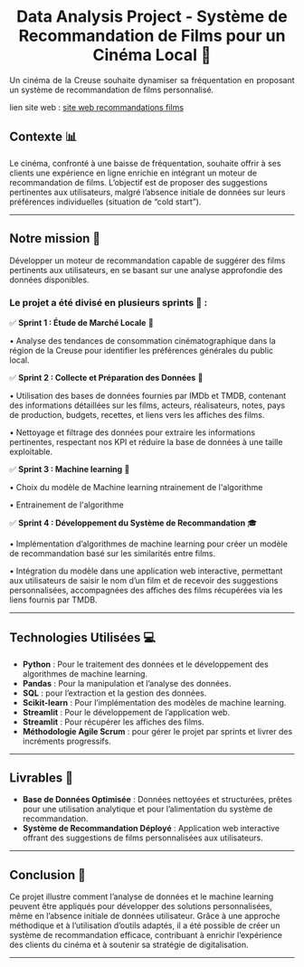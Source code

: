 <h1 align="center"> Data Analysis Project - Système de Recommandation de Films pour un Cinéma Local 🎯</h1>

<p align="justify">
Un cinéma de la Creuse souhaite dynamiser sa fréquentation en proposant un système de recommandation de films personnalisé. </p>

lien site web : [site web recommandations films](https://systemerecommandationfilms-creuse.streamlit.app)

## **Contexte** 📊  

Le cinéma, confronté à une baisse de fréquentation, souhaite offrir à ses clients une expérience en ligne enrichie en intégrant un moteur de recommandation de films. L’objectif est de proposer des suggestions pertinentes aux utilisateurs, malgré l’absence initiale de données sur leurs préférences individuelles (situation de “cold start”).

---

## **Notre mission** 🎯  

Développer un moteur de recommandation capable de suggérer des films pertinents aux utilisateurs, en se basant sur une analyse approfondie des données disponibles.


### Le projet a été divisé en plusieurs sprints 🔄 :

  ✅ **Sprint 1 : Étude de Marché Locale** 🚀
  
  •	Analyse des tendances de consommation cinématographique dans la région de la Creuse pour identifier les préférences générales du public local.

  ✅ **Sprint 2 : Collecte et Préparation des Données** 🔄  
  
  •	Utilisation des bases de données fournies par IMDb et TMDB, contenant des informations détaillées sur les films, acteurs, réalisateurs, notes, pays de production, budgets, recettes, et liens vers les affiches des films.
    
  •	Nettoyage et filtrage des données pour extraire les informations pertinentes, respectant nos KPI et réduire la base de données à une taille exploitable.

  ✅ **Sprint 3 : Machine learning** 🚀
  
  • Choix du modèle de Machine learning ntrainement de l'algorithme
  
  •	Entrainement de l'algorithme 

  ✅ **Sprint 4 : Développement du Système de Recommandation** 🎓  

  •	Implémentation d’algorithmes de machine learning pour créer un modèle de recommandation basé sur les similarités entre films.
  
  •	Intégration du modèle dans une application web interactive, permettant aux utilisateurs de saisir le nom d’un film et de recevoir des suggestions personnalisées, accompagnées des affiches des films récupérées via les liens fournis par TMDB.

---

## **Technologies Utilisées** 💻  
- **Python** : Pour le traitement des données et le développement des algorithmes de machine learning.
- **Pandas** : Pour la manipulation et l’analyse des données.
- **SQL** : pour l’extraction et la gestion des données.      
- **Scikit-learn** : Pour l’implémentation des modèles de machine learning.
- **Streamlit** : Pour le développement de l’application web.
- **Streamlit** : Pour récupérer les affiches des films.
- **Méthodologie Agile Scrum** : pour gérer le projet par sprints et livrer des incréments progressifs.

---

## **Livrables** 🤝
- **Base de Données Optimisée** : Données nettoyées et structurées, prêtes pour une utilisation analytique et pour l’alimentation du système de recommandation.  
- **Système de Recommandation Déployé** : Application web interactive offrant des suggestions de films personnalisées aux utilisateurs.  

---

## **Conclusion** 🎯  
Ce projet illustre comment l’analyse de données et le machine learning peuvent être appliqués pour développer des solutions personnalisées, même en l’absence initiale de données utilisateur. Grâce à une approche méthodique et à l’utilisation d’outils adaptés, il a été possible de créer un système de recommandation efficace, contribuant à enrichir l’expérience des clients du cinéma et à soutenir sa stratégie de digitalisation.

---

